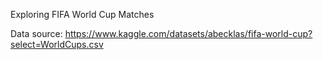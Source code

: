 Exploring FIFA World Cup Matches

Data source: https://www.kaggle.com/datasets/abecklas/fifa-world-cup?select=WorldCups.csv
